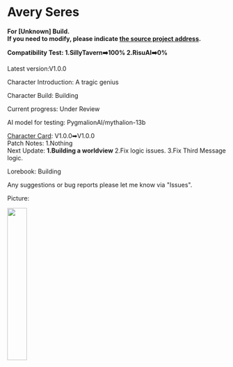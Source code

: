 # Avery Seres
**For [Unknown] Build.  
If you need to modify, please indicate [the source project address](https://github.com/GhostXia/Character-Card/tree/main/Unknow/Avery%20Seres).**

**Compatibility Test: 1.SillyTavern➡️100% 2.RisuAI➡️0%**

Latest version:V1.0.0

Character Introduction: A tragic genius

Character Build: Building

Current progress: Under Review

AI model for testing: PygmalionAI/mythalion-13b

[Character Card](https://github.com/GhostXia/Character-Card/blob/main/Crimson%20Future/Lin/Lin.png): V1.0.0➡V1.0.0  
Patch Notes: 1.Nothing  
Next Update: **1.Building a worldview** 2.Fix logic issues. 3.Fix Third Message logic.

Lorebook: Building

Any suggestions or bug reports please let me know via "Issues".

Picture:

<img decoding="async" src="https://github.com/GhostXia/Character-Card/assets/33112711/08a18b4f-293d-4a11-b915-d43bd6fb48ff" width="30%">
